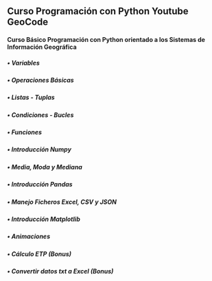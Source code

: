 ## Curso Programación con Python Youtube GeoCode
#### Curso Básico Programación con Python orientado a los Sistemas de Información Geográfica
##### • Variables
##### • Operaciones Básicas
##### • Listas - Tuplas
##### • Condiciones - Bucles
##### • Funciones
##### • Introducción Numpy
##### • Media, Moda y Mediana
##### • Introducción Pandas
##### • Manejo Ficheros Excel, CSV y JSON
##### • Introducción Matplotlib
##### • Animaciones
##### • Cálculo ETP (Bonus)
##### • Convertir datos txt a Excel (Bonus)
